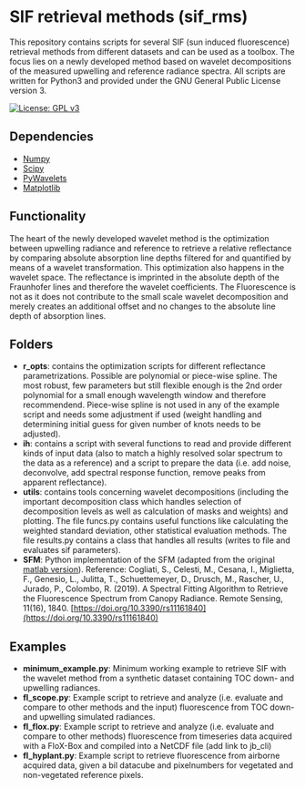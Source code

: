 # SIF retrieval methods (sif_rms)
This repository contains scripts for several SIF (sun induced fluorescence) retrieval methods from different datasets and can be used as a toolbox. 
The focus lies on a newly developed method based on wavelet decompositions of the measured upwelling and reference radiance spectra. 
All scripts are written for Python3 and provided under the GNU General Public License version 3.  

[![License: GPL v3](https://img.shields.io/badge/License-GPLv3-blue.svg)](https://www.gnu.org/licenses/gpl-3.0)

Dependencies
------------------------

- [Numpy](https://numpy.org/) 
- [Scipy](https://scipy.org/)
- [PyWavelets](https://pywavelets.readthedocs.io/en/latest/index.html)
- [Matplotlib](https://matplotlib.org/) 


Functionality
------------------------


The heart of the newly developed wavelet method is the optimization between upwelling radiance and reference to retrieve a relative reflectance by comparing absolute absorption line depths filtered for and quantified by means of a wavelet transformation. This optimization also happens in the wavelet space. 
The reflectance is imprinted in the absolute depth of the Fraunhofer lines and therefore the wavelet coefficients. The Fluorescence is not as it does not contribute to the small scale wavelet decomposition and merely creates an additional offset and no changes to the absolute line depth of absorption lines. 


Folders
-------------------
* **r_opts**: contains the optimization scripts for different reflectance parametrizations. Possible are polynomial or piece-wise spline. The most robust, few parameters but still flexible enough is the 2nd order polynomial for a small enough wavelength window and therefore recommendend. Piece-wise spline is not used in any of the example script and needs some adjustment if used (weight handling and determining initial guess for given number of knots needs to be adjusted).
* **ih**: contains a script with several functions to read and provide different kinds of input data (also to match a highly resolved solar spectrum to the data as a reference) and a script to prepare the data (i.e. add noise, deconvolve, add spectral response function, remove peaks from apparent reflectance). 
* **utils**: contains tools concerning wavelet decompositions (including the important decomposition class which handles selection of decomposition levels as well as calculation of masks and weights) and plotting. The file funcs.py contains useful functions like calculating the weighted standard deviation, other statistical evaluation methods. The file results.py contains a class that handles all results (writes to file and evaluates sif parameters). 
* **SFM**: Python implementation of the SFM (adapted from the original [matlab version](https://gitlab.com/ltda/flox-specfit)). Reference: Cogliati, S., Celesti, M., Cesana, I., Miglietta, F., Genesio, L., Julitta, T., Schuettemeyer, D., Drusch, M., Rascher, U., Jurado, P., Colombo, R. (2019). A Spectral Fitting Algorithm to Retrieve the Fluorescence Spectrum from Canopy Radiance. Remote Sensing, 11(16), 1840. [https://doi.org/10.3390/rs11161840](https://doi.org/10.3390/rs11161840)

Examples
---------
* **minimum_example.py**: Minimum working example to retrieve SIF with the wavelet method from a synthetic dataset containing TOC down- and upwelling radiances.
* **fl_scope.py**: Example script to retrieve and analyze (i.e. evaluate and compare to other methods and the input) fluorescence from TOC down- and upwelling simulated radiances. 
* **fl_flox.py**: Example script to retrieve and analyze (i.e. evaluate and compare to other methods) fluorescence from timeseries data acquired with a FloX-Box and compiled into a NetCDF file (add link to jb_cli)
* **fl_hyplant.py**: Example script to retrieve fluorescence from airborne acquired data, given a bil datacube and pixelnumbers for vegetated and non-vegetated reference pixels.
